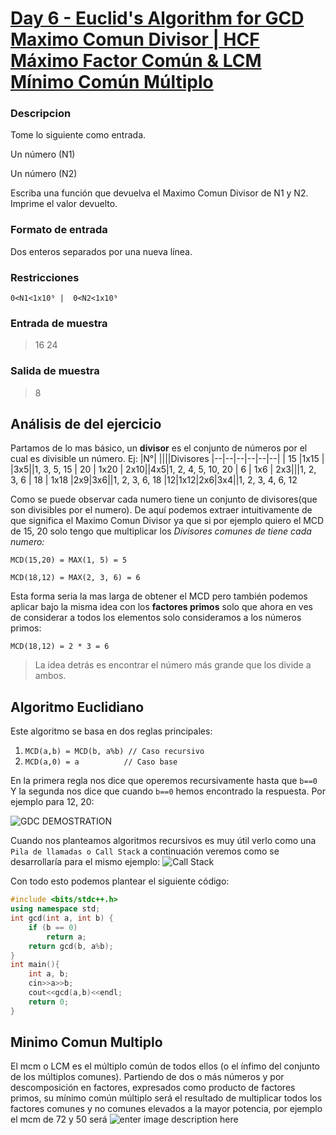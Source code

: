 

# [Day 6 - Euclid's Algorithm for GCD Maximo Comun Divisor | HCF Máximo Factor Común & LCM Mínimo Común Múltiplo](https://online.codingblocks.com/app/player/92078/content/80922/7751)
### Descripcion
Tome lo siguiente como entrada. 

Un número (N1)

 Un número (N2)

Escriba una función que devuelva el Maximo Comun Divisor de N1 y N2. Imprime el valor devuelto.

### Formato de entrada 

Dos enteros separados por una nueva línea. 

### Restricciones 

    0<N1<1x10⁹ |  0<N2<1x10⁹

### Entrada de muestra 
> 16 
> 24 
### Salida de muestra 
> 8
## Análisis de del ejercicio
Partamos de lo mas básico, un **divisor** es el conjunto de números por el cual es divisible un número. Ej: 
|N°|  ||||Divisores
|--|--|--|--|--|--|
| 15 |1x15 | |3x5||1, 3, 5, 15
| 20 | 1x20 | 2x10||4x5|1, 2, 4, 5, 10, 20
| 6 | 1x6 | 2x3|||1, 2, 3, 6
| 18 | 1x18 |2x9|3x6||1, 2, 3, 6, 18
|12|1x12|2x6|3x4||1, 2, 3, 4, 6, 12

Como se puede observar cada numero tiene un conjunto de divisores(que son divisibles por el numero). De aquí podemos extraer intuitivamente de que significa el Maximo Comun Divisor ya que si por ejemplo quiero el MCD de 15, 20 solo tengo que multiplicar los *Divisores comunes de tiene cada numero:*

    MCD(15,20) = MAX(1, 5) = 5
    
    MCD(18,12) = MAX(2, 3, 6) = 6
   
Esta forma seria la mas larga de obtener el MCD pero también podemos aplicar bajo la misma idea con los **factores primos** solo que ahora en ves de considerar a todos los elementos solo consideramos a los números primos:

    MCD(18,12) = 2 * 3 = 6
   
> La idea detrás es encontrar el número más grande que los divide a ambos.
## Algoritmo Euclidiano
 Este algoritmo se basa en dos reglas principales:

1. `MCD(a,b) = MCD(b, a%b) // Caso recursivo`
2. `MCD(a,0) = a 		  // Caso base`

En la primera regla nos dice que operemos recursivamente hasta que `b==0` 
Y la segunda nos dice que cuando `b==0` hemos encontrado la respuesta.
Por ejemplo para 12, 20:

![GDC DEMOSTRATION](https://i.imgur.com/g1MxzIu.jpg)

Cuando nos planteamos algoritmos recursivos es muy útil verlo como una `Pila de llamadas o Call Stack` a continuación veremos como se desarrollaría para el mismo ejemplo:
![Call Stack](https://i.imgur.com/PcEiVVF.png)

Con todo esto podemos plantear el siguiente código:
```c++
#include <bits/stdc++.h> 
using namespace std; 
int gcd(int a, int b) {
    if (b == 0)
        return a;
    return gcd(b, a%b); 
} 
int main(){ 
    int a, b;
    cin>>a>>b;
    cout<<gcd(a,b)<<endl;
    return 0; 
} 
```
## Minimo Comun Multiplo
El mcm o LCM es el múltiplo común de todos ellos (o el ínfimo del conjunto de los múltiplos comunes). Partiendo de dos o más números y por descomposición en factores, expresados como producto de factores primos, su mínimo común múltiplo será el resultado de multiplicar todos los factores comunes y no comunes elevados a la mayor potencia, por ejemplo el mcm de 72 y 50 será
![enter image description here](https://wikimedia.org/api/rest_v1/media/math/render/svg/0b84c2f7b755f01c833131e91e8d3999a5ffa8eb)
<!--stackedit_data:
eyJoaXN0b3J5IjpbMTcyOTIxMTkxMywxMTg1MzQxOTY0LDE5MD
k3MTg1MjYsMTE3NjAwNDIzMCwxMTg0NTI4NTY3LDE2ODY3NDE0
ODEsOTMyNjEyNTU4LDc4MDA3NTQ0NywtMTQ5MjMzMTAxOCwtMT
Q2NjMxMjY0MSwxODUwNzkzNDkxLC0xMTUxMDUzNDM3LC05ODI4
MDMwODEsMTI4MTcwNTA3NSwyMDc4MTAzNzg1XX0=
-->